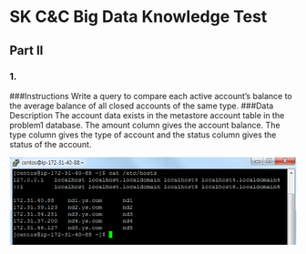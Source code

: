 # SK C&C Big Data Knowledge Test
## Part II

### 1.
###Instructions
Write a query to compare each active account’s balance to the average balance of all closed accounts of the same type.
###Data Description
The account data exists in the metastore account table in the problem1 database. The amount column gives the account balance. The type column gives the type of account and the status
column gives the status of the account.


![photo.PNG](https://github.com/jamesj4318/SKCC_20190719_FinalTest/blob/master/challenges/images/1-a-ii.Instances.PNG?raw=true)
